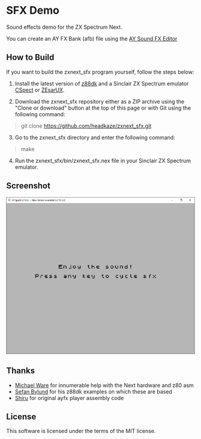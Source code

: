 # SFX Demo

Sound effects demo for the ZX Spectrum Next.

You can create an AY FX Bank (afb) file using the [AY Sound FX Editor](https://github.com/Threetwosevensixseven/ayfxedit-improved)

## How to Build

If you want to build the zxnext_sfx program yourself, follow the steps below:

1. Install the latest version of [z88dk](https://github.com/z88dk/z88dk) and
a Sinclair ZX Spectrum emulator [CSpect](https://dailly.blogspot.com/) or
[ZEsarUX](https://sourceforge.net/projects/zesarux/).

2. Download the zxnext_sfx repository either as a ZIP archive using the
"Clone or download" button at the top of this page or with Git using the
following command:

> git clone https://github.com/headkaze/zxnext_sfx.git

3. Go to the zxnext_sfx directory and enter the following command:

> make

4. Run the zxnext_sfx/bin/zxnext_sfx.nex file in your
Sinclair ZX Spectrum emulator.

## Screenshot
![](screenshot.png)

## Thanks

- [Michael Ware](https://www.rustypixels.uk/) for innumerable help with the Next hardware and z80 asm
- [Sefan Bylund](https://github.com/stefanbylund) for his z88dk examples on which these are based
- [Shiru](https://shiru.untergrund.net/software.shtml) for original ayfx player assembly code

## License

This software is licensed under the terms of the MIT license.
